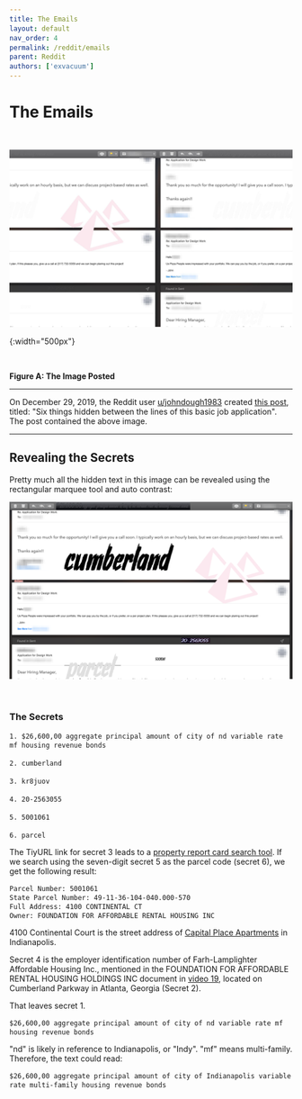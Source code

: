 ```yaml
---
title: The Emails
layout: default
nav_order: 4
permalink: /reddit/emails
parent: Reddit
authors: ['exvacuum']
---
```


# The Emails
<br>

![postimage]

[postimage]: ../assets/img/fppo45lgjo741.jpg
{:width="500px"}

<br>

**Figure A: The Image Posted**
<br>

---

On December 29, 2019, the Reddit user [u/johndough1983](https://www.reddit.com/user/johndough1983/) created [this post](https://www.reddit.com/r/codes/comments/ehfitq/six_things_hidden_between_the_lines_of_this_basic/), titled: "Six things hidden between the lines of this basic job application".
The post contained the above image.
<br>

---

## Revealing the Secrets

Pretty much all the hidden text in this image can be revealed using the rectangular marquee tool and auto contrast:

![revealed]

[revealed]: ../assets/img/piza-place-appmod.png

<br>

### The Secrets

```
1. $26,600,00 aggregate principal amount of city of nd variable rate mf housing revenue bonds
  
2. cumberland
  
3. kr8juov
  
4. 20-2563055

5. 5001061

6. parcel
```

The TiyURL link for secret 3 leads to a [property report card search tool](http://maps.indy.gov/AssessorPropertyCards/). If we search using the seven-digit secret 5 as the parcel code (secret 6), we get the following result:

```
Parcel Number: 5001061
State Parcel Number: 49-11-36-104-040.000-570
Full Address: 4100 CONTINENTAL CT
Owner: FOUNDATION FOR AFFORDABLE RENTAL HOUSING INC
```

4100 Continental Court is the street address of [Capital Place Apartments](../lore/organizations/cpapartments) in Indianapolis. 

Secret 4 is the employer identification number of Farh-Lamplighter Affordable Housing Inc., mentioned in the 
FOUNDATION FOR AFFORDABLE RENTAL HOUSING HOLDINGS INC document in [video 19](../youtube/video-nineteen#subheading), 
located on Cumberland Parkway in Atlanta, Georgia (Secret 2).

That leaves secret 1.
```
$26,600,00 aggregate principal amount of city of nd variable rate mf housing revenue bonds
```

"nd" is likely in reference to Indianapolis, or "Indy". "mf" means multi-family. Therefore, the text could read:
```
$26,600,00 aggregate principal amount of city of Indianapolis variable rate multi-family housing revenue bonds
```